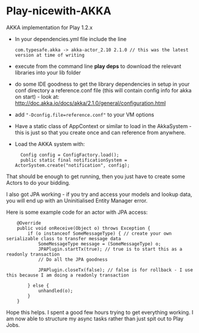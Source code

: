 Play-nicewith-AKKA
==================

AKKA implementation for Play 1.2.x

- In your dependencies.yml file include the line

  `com.typesafe.akka -> akka-actor_2.10 2.1.0 // this was the latest version at time of writing`

- execute from the command line **play deps** to download the relevant libraries into your lib folder
- do some IDE goodness to get the library dependencies in
setup in your conf directory a reference.conf file (this will contain config info for akka on start) - look at: http://doc.akka.io/docs/akka/2.1.0/general/configuration.html
- add `"-Dconfig.file=reference.conf"` to your VM options
- Have a static class of AppContext or similar to load in the AkkaSystem - this is just so that you create once and can reference from anywhere.
- Load the AKKA system with:

	    Config config = ConfigFactory.load();
	    public static final notificationSystem = ActorSystem.create("notification", config);

That should be enough to get running, then you just have to create some Actors to do your bidding.

I also got JPA working - if you try and access your models and lookup data, you will end up with an Uninitialised Entity Manager error.

Here is some example code for an actor with JPA access:

	    @Override
	    public void onReceive(Object o) throws Exception {
		    if (o instanceof SomeMessageType) { // create your own serializable class to transfer message data
		        SomeMessageType message = (SomeMessageType) o;
		        JPAPlugin.startTx(true); // true is to start this as a readonly transaction
		        // Do all the JPA goodness
		    
		        JPAPlugin.closeTx(false); // false is for rollback - I use this because I am doing a readonly transaction
		    
		    } else {
		        unhandled(o);
		    }
	    }

Hope this helps. I spent a good few hours trying to get everything working. I am now able to structure my async tasks rather than just spit out to Play Jobs.
